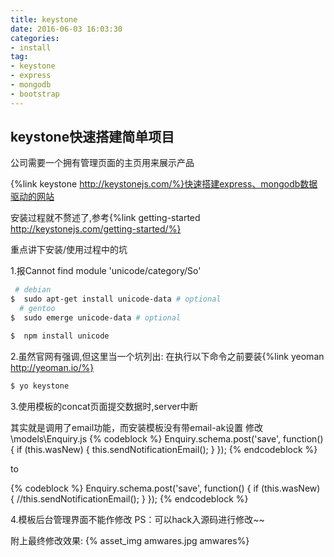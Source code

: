 ```yaml
---
title: keystone
date: 2016-06-03 16:03:30
categories:
- install
tag:
- keystone
- express
- mongodb
- bootstrap
---
```

## keystone快速搭建简单项目
公司需要一个拥有管理页面的主页用来展示产品

{%link keystone http://keystonejs.com/%}快速搭建express、mongodb数据驱动的网站

安装过程就不赘述了,参考{%link getting-started http://keystonejs.com/getting-started/%}

重点讲下安装/使用过程中的坑

1.报Cannot find module 'unicode/category/So'

```bash
 # debian
$  sudo apt-get install unicode-data # optional
  # gentoo
$  sudo emerge unicode-data # optional

$  npm install unicode
```
2.虽然官网有强调,但这里当一个坑列出: 在执行以下命令之前要装{%link yeoman http://yeoman.io/%}

```bash
$ yo keystone
```
3.使用模板的concat页面提交数据时,server中断

其实就是调用了email功能，而安装模板没有带email-ak设置
修改 \models\Enquiry.js
{% codeblock %}
    Enquiry.schema.post('save', function() {
    	if (this.wasNew) {
    		this.sendNotificationEmail();
    	}
    });
{% endcodeblock %}

to

{% codeblock %}
    Enquiry.schema.post('save', function() {
    	if (this.wasNew) {
    		//this.sendNotificationEmail();
    	}
    });
{% endcodeblock %}

4.模板后台管理界面不能作修改
PS：可以hack入源码进行修改~~

附上最终修改效果:
{% asset_img amwares.jpg amwares%}
